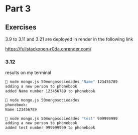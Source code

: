 # Part 3

## Exercises

3.9 to 3.11 and 3.21 are deployed in render in the following link

https://fullstackopen-r0da.onrender.com/

### 3.12

results on my terminal

```sh
 node mongo.js 50mongosociedades "Name" 123456789
adding a new person to phonebook
added Name number 123456789 to phonebook

 node mongo.js 50mongosociedades
phonebook:
Name 123456789

 node mongo.js 50mongosociedades "test" 999999999
adding a new person to phonebook
added test number 999999999 to phonebook
```

